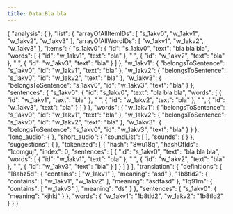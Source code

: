 ```yaml
---
title: Data:Bla bla
---
```


{
"analysis": {
},
"list": {
"arrayOfAllItemIDs": [
"s_1akv0",
"w_1akv1",
"w_1akv2",
"w_1akv3"
],
"arrayOfAllWordIDs": [
"w_1akv1",
"w_1akv2",
"w_1akv3"
],
"items": {
"s_1akv0": {
"id": "s_1akv0",
"text": "bla bla bla",
"words": [
{
"id": "w_1akv1",
"text": "bla"
},
" ",
{
"id": "w_1akv2",
"text": "bla"
},
" ",
{
"id": "w_1akv3",
"text": "bla"
}
]
},
"w_1akv1": {
"belongsToSentence": "s_1akv0",
"id": "w_1akv1",
"text": "bla"
},
"w_1akv2": {
"belongsToSentence": "s_1akv0",
"id": "w_1akv2",
"text": "bla"
},
"w_1akv3": {
"belongsToSentence": "s_1akv0",
"id": "w_1akv3",
"text": "bla"
}
},
"sentences": {
"s_1akv0": {
"id": "s_1akv0",
"text": "bla bla bla",
"words": [
{
"id": "w_1akv1",
"text": "bla"
},
" ",
{
"id": "w_1akv2",
"text": "bla"
},
" ",
{
"id": "w_1akv3",
"text": "bla"
}
]
}
},
"words": {
"w_1akv1": {
"belongsToSentence": "s_1akv0",
"id": "w_1akv1",
"text": "bla"
},
"w_1akv2": {
"belongsToSentence": "s_1akv0",
"id": "w_1akv2",
"text": "bla"
},
"w_1akv3": {
"belongsToSentence": "s_1akv0",
"id": "w_1akv3",
"text": "bla"
}
}
},
"long_audio": {
},
"short_audio": {
"soundList": [
],
"sounds": {
}
},
"suggestions": {
},
"tokenized": [
{
"hash": "8wu18q",
"hashOfIds": "1comguj",
"index": 0,
"sentences": [
{
"id": "s_1akv0",
"text": "bla bla bla",
"words": [
{
"id": "w_1akv1",
"text": "bla"
},
" ",
{
"id": "w_1akv2",
"text": "bla"
},
" ",
{
"id": "w_1akv3",
"text": "bla"
}
]
}
]
}
],
"translation": {
"definitions": {
"18ahz5d": {
"contains": [
"w_1akv1"
],
"meaning": "asd"
},
"1b8tld2": {
"contains": [
"w_1akv1",
"w_1akv2"
],
"meaning": "asdfasd"
},
"1q91rn": {
"contains": [
"w_1akv3"
],
"meaning": "ds"
}
},
"sentences": {
"s_1akv0": {
"meaning": "kjhkj"
}
},
"words": {
"w_1akv1": "1b8tld2",
"w_1akv2": "1b8tld2"
}
}
}